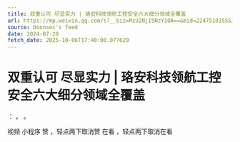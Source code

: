 ```yaml
---
title: 双重认可 尽显实力 | 珞安科技领航工控安全六大细分领域全覆盖
url: https://mp.weixin.qq.com/s?__biz=MzU2NjI5NzY1OA==&mid=2247510355&idx=1&sn=456c89ea3890693ae91ebc33f8f26496
source: Doonsec's feed
date: 2024-07-20
fetch_date: 2025-10-06T17:40:00.077629
---
```


# 双重认可 尽显实力 | 珞安科技领航工控安全六大细分领域全覆盖

：
，
。

视频
小程序
赞
，轻点两下取消赞
在看
，轻点两下取消在看